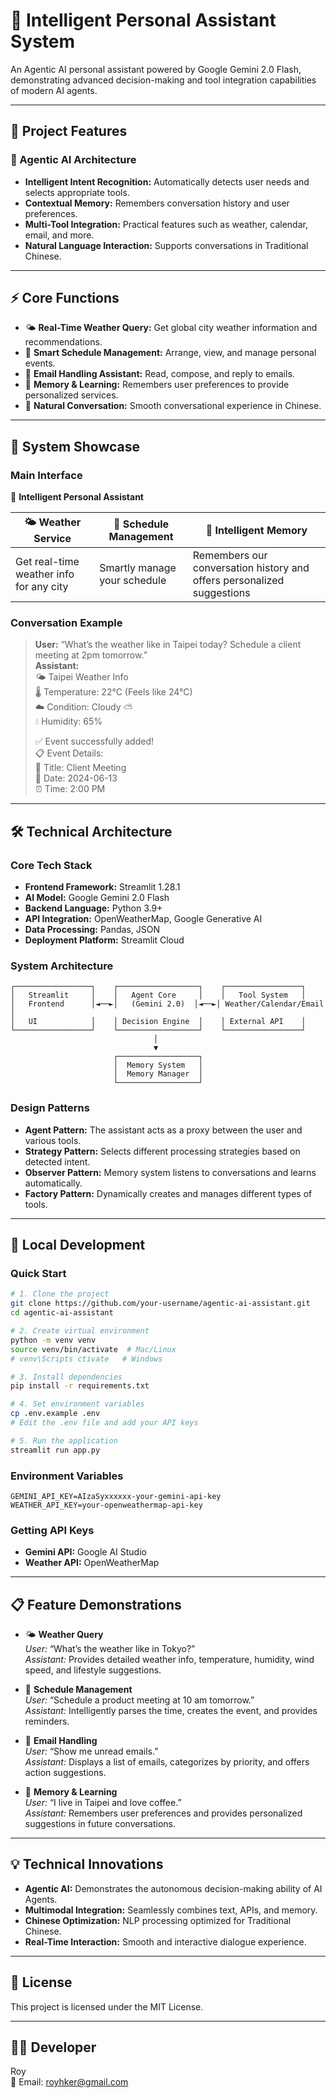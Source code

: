 
# 🤖 Intelligent Personal Assistant System

An Agentic AI personal assistant powered by Google Gemini 2.0 Flash, demonstrating advanced decision-making and tool integration capabilities of modern AI agents.

---

## 🎯 Project Features

### 🧠 Agentic AI Architecture

- **Intelligent Intent Recognition:** Automatically detects user needs and selects appropriate tools.
- **Contextual Memory:** Remembers conversation history and user preferences.
- **Multi-Tool Integration:** Practical features such as weather, calendar, email, and more.
- **Natural Language Interaction:** Supports conversations in Traditional Chinese.

---

## ⚡ Core Functions

- 🌤️ **Real-Time Weather Query:** Get global city weather information and recommendations.
- 📅 **Smart Schedule Management:** Arrange, view, and manage personal events.
- 📧 **Email Handling Assistant:** Read, compose, and reply to emails.
- 🧠 **Memory & Learning:** Remembers user preferences to provide personalized services.
- 💬 **Natural Conversation:** Smooth conversational experience in Chinese.

---

## 📸 System Showcase

### Main Interface

🤖 **Intelligent Personal Assistant**

| 🌤️ Weather Service                   | 📅 Schedule Management        | 🧠 Intelligent Memory                              |
|---------------------------------------|------------------------------|---------------------------------------------------|
| Get real-time weather info for any city | Smartly manage your schedule | Remembers our conversation history and offers personalized suggestions |

### Conversation Example

> **User:** “What’s the weather like in Taipei today? Schedule a client meeting at 2pm tomorrow.”  
> **Assistant:**  
> 🌤️ Taipei Weather Info  
> 🌡️ Temperature: 22°C (Feels like 24°C)  
> ☁️ Condition: Cloudy ⛅  
> 💧 Humidity: 65%  
>  
> ✅ Event successfully added!  
> 📋 Event Details:  
> 🎯 Title: Client Meeting  
> 📅 Date: 2024-06-13  
> ⏰ Time: 2:00 PM  

---

## 🛠️ Technical Architecture

### Core Tech Stack

- **Frontend Framework:** Streamlit 1.28.1
- **AI Model:** Google Gemini 2.0 Flash
- **Backend Language:** Python 3.9+
- **API Integration:** OpenWeatherMap, Google Generative AI
- **Data Processing:** Pandas, JSON
- **Deployment Platform:** Streamlit Cloud

### System Architecture

```
┌─────────────────┐    ┌──────────────────┐    ┌─────────────────┐
│   Streamlit     │    │   Agent Core     │    │   Tool System   │
│   Frontend      │◄──►│   (Gemini 2.0)  │◄──►│ Weather/Calendar/Email │
│   UI            │    │ Decision Engine  │    │ External API    │
└─────────────────┘    └──────────────────┘    └─────────────────┘
                                │
                                ▼
                       ┌──────────────────┐
                       │  Memory System   │
                       │  Memory Manager  │
                       └──────────────────┘
```

### Design Patterns

- **Agent Pattern:** The assistant acts as a proxy between the user and various tools.
- **Strategy Pattern:** Selects different processing strategies based on detected intent.
- **Observer Pattern:** Memory system listens to conversations and learns automatically.
- **Factory Pattern:** Dynamically creates and manages different types of tools.

---

## 🔧 Local Development

### Quick Start

```bash
# 1. Clone the project
git clone https://github.com/your-username/agentic-ai-assistant.git
cd agentic-ai-assistant

# 2. Create virtual environment
python -m venv venv
source venv/bin/activate  # Mac/Linux
# venv\Scripts ctivate   # Windows

# 3. Install dependencies
pip install -r requirements.txt

# 4. Set environment variables
cp .env.example .env
# Edit the .env file and add your API keys

# 5. Run the application
streamlit run app.py
```

### Environment Variables

```env
GEMINI_API_KEY=AIzaSyxxxxxx-your-gemini-api-key
WEATHER_API_KEY=your-openweathermap-api-key
```

### Getting API Keys

- **Gemini API:** Google AI Studio
- **Weather API:** OpenWeatherMap

---

## 📋 Feature Demonstrations

- 🌤️ **Weather Query**  
  *User:* “What’s the weather like in Tokyo?”  
  *Assistant:* Provides detailed weather info, temperature, humidity, wind speed, and lifestyle suggestions.

- 📅 **Schedule Management**  
  *User:* “Schedule a product meeting at 10 am tomorrow.”  
  *Assistant:* Intelligently parses the time, creates the event, and provides reminders.

- 📧 **Email Handling**  
  *User:* “Show me unread emails.”  
  *Assistant:* Displays a list of emails, categorizes by priority, and offers action suggestions.

- 🧠 **Memory & Learning**  
  *User:* “I live in Taipei and love coffee.”  
  *Assistant:* Remembers user preferences and provides personalized suggestions in future conversations.

---

## 💡 Technical Innovations

- **Agentic AI:** Demonstrates the autonomous decision-making ability of AI Agents.
- **Multimodal Integration:** Seamlessly combines text, APIs, and memory.
- **Chinese Optimization:** NLP processing optimized for Traditional Chinese.
- **Real-Time Interaction:** Smooth and interactive dialogue experience.

---

## 📄 License

This project is licensed under the MIT License.

---

## 👨‍💻 Developer

Roy  
📧 Email: royhker@gmail.com
